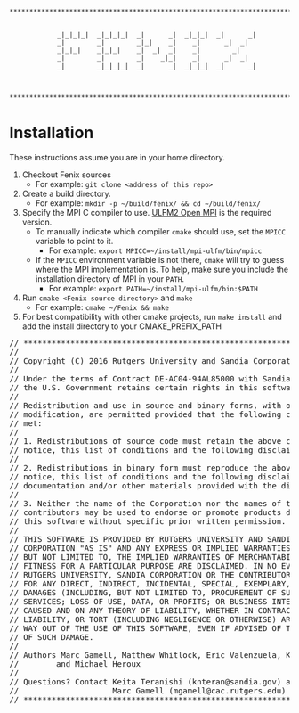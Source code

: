 ```
 ************************************************************************


            _|_|_|_|  _|_|_|_|  _|      _|  _|_|_|  _|      _|
            _|        _|        _|_|    _|    _|      _|  _|
            _|_|_|    _|_|_|    _|  _|  _|    _|        _|
            _|        _|        _|    _|_|    _|      _|  _|
            _|        _|_|_|_|  _|      _|  _|_|_|  _|      _|


 ************************************************************************
```

# Installation

These instructions assume you are in your home directory.

1. Checkout Fenix sources
   * For example: ` git clone <address of this repo> `
2. Create a build directory.
   * For example: ` mkdir -p ~/build/fenix/ && cd ~/build/fenix/ `
3. Specify the MPI C compiler to use. [ULFM2 Open MPI](https://bitbucket.org/icldistcomp/ulfm2) is the required version.
   * To manually indicate which compiler `cmake` should use, set the `MPICC` variable to point to it.
      * For example: ` export MPICC=~/install/mpi-ulfm/bin/mpicc `
   * If the `MPICC` environment variable is not there, `cmake` will try to guess where the MPI implementation is. To help, make sure you include the installation directory of MPI in your `PATH`.
      * For example: ` export PATH=~/install/mpi-ulfm/bin:$PATH `
4. Run ` cmake <Fenix source directory> ` and ` make `
   * For example: ` cmake ~/Fenix && make `
5. For best compatibility with other cmake projects, run ` make install ` and add the install directory to your CMAKE\_PREFIX\_PATH


<pre>
// ************************************************************************
//
// Copyright (C) 2016 Rutgers University and Sandia Corporation
//
// Under the terms of Contract DE-AC04-94AL85000 with Sandia Corporation,
// the U.S. Government retains certain rights in this software.
//
// Redistribution and use in source and binary forms, with or without
// modification, are permitted provided that the following conditions are
// met:
//
// 1. Redistributions of source code must retain the above copyright
// notice, this list of conditions and the following disclaimer.
//
// 2. Redistributions in binary form must reproduce the above copyright
// notice, this list of conditions and the following disclaimer in the
// documentation and/or other materials provided with the distribution.
//
// 3. Neither the name of the Corporation nor the names of the
// contributors may be used to endorse or promote products derived from
// this software without specific prior written permission.
//
// THIS SOFTWARE IS PROVIDED BY RUTGERS UNIVERSITY AND SANDIA 
// CORPORATION "AS IS" AND ANY EXPRESS OR IMPLIED WARRANTIES, INCLUDING, 
// BUT NOT LIMITED TO, THE IMPLIED WARRANTIES OF MERCHANTABILITY AND 
// FITNESS FOR A PARTICULAR PURPOSE ARE DISCLAIMED. IN NO EVENT SHALL 
// RUTGERS UNIVERSITY, SANDIA CORPORATION OR THE CONTRIBUTORS BE LIABLE 
// FOR ANY DIRECT, INDIRECT, INCIDENTAL, SPECIAL, EXEMPLARY, OR CONSEQUENTIAL
// DAMAGES (INCLUDING, BUT NOT LIMITED TO, PROCUREMENT OF SUBSTITUTE GOODS OR 
// SERVICES; LOSS OF USE, DATA, OR PROFITS; OR BUSINESS INTERRUPTION) HOWEVER 
// CAUSED AND ON ANY THEORY OF LIABILITY, WHETHER IN CONTRACT, STRICT 
// LIABILITY, OR TORT (INCLUDING NEGLIGENCE OR OTHERWISE) ARISING IN ANY 
// WAY OUT OF THE USE OF THIS SOFTWARE, EVEN IF ADVISED OF THE POSSIBILITY 
// OF SUCH DAMAGE.
//
// Authors Marc Gamell, Matthew Whitlock, Eric Valenzuela, Keita Teranishi, Manish Parashar
//        and Michael Heroux
//
// Questions? Contact Keita Teranishi (knteran@sandia.gov) and
//                    Marc Gamell (mgamell@cac.rutgers.edu)
// ************************************************************************
</pre>
